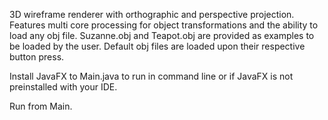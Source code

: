 3D wireframe renderer with orthographic and perspective projection. Features multi core processing for object transformations and the ability to load any obj file.
Suzanne.obj and Teapot.obj are provided as examples to be loaded by the user. Default obj files are loaded upon their respective button press. 

Install JavaFX to Main.java to run in command line or if JavaFX is not preinstalled with your IDE.

Run from Main.
